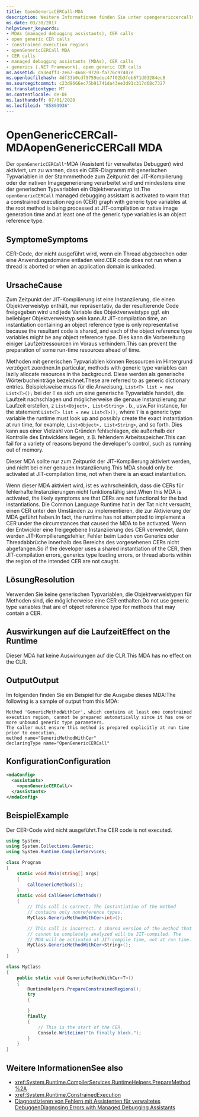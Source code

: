 ```yaml
---
title: OpenGenericCERCall-MDA
description: Weitere Informationen finden Sie unter opengenericcercallverwalteter debugassistent, der aktiviert werden kann, wenn der CER-Code nicht ausgeführt wird, wenn ein Thread abgebrochen oder eine Anwendungsdomäne entladen wird.
ms.date: 03/30/2017
helpviewer_keywords:
- MDAs (managed debugging assistants), CER calls
- open generic CER calls
- constrained execution regions
- openGenericCERCall MDA
- CER calls
- managed debugging assistants (MDAs), CER calls
- generics [.NET Framework], open generic CER calls
ms.assetid: da3e4ff3-2e67-4668-9720-fa776c97407e
ms.openlocfilehash: 4df33b0cdf9759edec47f02b3feb671d03284ec8
ms.sourcegitcommit: c23d9666ec75b91741da43ee3d91c317d68c7327
ms.translationtype: MT
ms.contentlocale: de-DE
ms.lasthandoff: 07/01/2020
ms.locfileid: "85803936"
---
```

# <a name="opengenericcercall-mda"></a><span data-ttu-id="bc1da-103">OpenGenericCERCall-MDA</span><span class="sxs-lookup"><span data-stu-id="bc1da-103">openGenericCERCall MDA</span></span>

<span data-ttu-id="bc1da-104">Der `openGenericCERCall`-MDA (Assistent für verwaltetes Debuggen) wird aktiviert, um zu warnen, dass ein CER-Diagramm mit generischen Typvariablen in der Stammmethode zum Zeitpunkt der JIT-Kompilierung oder der nativen Imagegenerierung verarbeitet wird und mindestens eine der generischen Typvariablen ein Objektverweistyp ist.</span><span class="sxs-lookup"><span data-stu-id="bc1da-104">The `openGenericCERCall` managed debugging assistant is activated to warn that a constrained execution region (CER) graph with generic type variables at the root method is being processed at JIT-compilation or native image generation time and at least one of the generic type variables is an object reference type.</span></span>

## <a name="symptoms"></a><span data-ttu-id="bc1da-105">Symptome</span><span class="sxs-lookup"><span data-stu-id="bc1da-105">Symptoms</span></span>

<span data-ttu-id="bc1da-106">CER-Code, der nicht ausgeführt wird, wenn ein Thread abgebrochen oder eine Anwendungsdomäne entladen wird.</span><span class="sxs-lookup"><span data-stu-id="bc1da-106">CER code does not run when a thread is aborted or when an application domain is unloaded.</span></span>

## <a name="cause"></a><span data-ttu-id="bc1da-107">Ursache</span><span class="sxs-lookup"><span data-stu-id="bc1da-107">Cause</span></span>

<span data-ttu-id="bc1da-108">Zum Zeitpunkt der JIT-Kompilierung ist eine Instanziierung, die einen Objektverweistyp enthält, nur repräsentativ, da der resultierende Code freigegeben wird und jede Variable des Objektverweistyps ggf. ein beliebiger Objektverweistyp sein kann.</span><span class="sxs-lookup"><span data-stu-id="bc1da-108">At JIT-compilation time, an instantiation containing an object reference type is only representative because the resultant code is shared, and each of the object reference type variables might be any object reference type.</span></span> <span data-ttu-id="bc1da-109">Dies kann die Vorbereitung einiger Laufzeitressourcen im Voraus verhindern.</span><span class="sxs-lookup"><span data-stu-id="bc1da-109">This can prevent the preparation of some run-time resources ahead of time.</span></span>

<span data-ttu-id="bc1da-110">Methoden mit generischen Typvariablen können Ressourcen im Hintergrund verzögert zuordnen.</span><span class="sxs-lookup"><span data-stu-id="bc1da-110">In particular, methods with generic type variables can lazily allocate resources in the background.</span></span> <span data-ttu-id="bc1da-111">Diese werden als generische Wörterbucheinträge bezeichnet.</span><span class="sxs-lookup"><span data-stu-id="bc1da-111">These are referred to as generic dictionary entries.</span></span> <span data-ttu-id="bc1da-112">Beispielsweise muss für die Anweisung, `List<T> list = new List<T>();` bei der `T` es sich um eine generische Typvariable handelt, die Laufzeit nachschlagen und möglicherweise die genaue Instanziierung zur Laufzeit erstellen, z `List<Object>, List<String>` . b., usw.</span><span class="sxs-lookup"><span data-stu-id="bc1da-112">For instance, for the statement `List<T> list = new List<T>();` where `T` is a generic type variable the runtime must look up and possibly create the exact instantiation at run time, for example, `List<Object>, List<String>`, and so forth.</span></span> <span data-ttu-id="bc1da-113">Dies kann aus einer Vielzahl von Gründen fehlschlagen, die außerhalb der Kontrolle des Entwicklers liegen, z.B. fehlendem Arbeitsspeicher.</span><span class="sxs-lookup"><span data-stu-id="bc1da-113">This can fail for a variety of reasons beyond the developer's control, such as running out of memory.</span></span>

<span data-ttu-id="bc1da-114">Dieser MDA sollte nur zum Zeitpunkt der JIT-Kompilierung aktiviert werden, und nicht bei einer genauen Instanziierung.</span><span class="sxs-lookup"><span data-stu-id="bc1da-114">This MDA should only be activated at JIT-compilation time, not when there is an exact instantiation.</span></span>

<span data-ttu-id="bc1da-115">Wenn dieser MDA aktiviert wird, ist es wahrscheinlich, dass die CERs für fehlerhafte Instanziierungen nicht funktionsfähig sind.</span><span class="sxs-lookup"><span data-stu-id="bc1da-115">When this MDA is activated, the likely symptoms are that CERs are not functional for the bad instantiations.</span></span> <span data-ttu-id="bc1da-116">Die Common Language Runtime hat in der Tat nicht versucht, einen CER unter den Umständen zu implementieren, die zur Aktivierung der MDA geführt haben.</span><span class="sxs-lookup"><span data-stu-id="bc1da-116">In fact, the runtime has not attempted to implement a CER under the circumstances that caused the MDA to be activated.</span></span> <span data-ttu-id="bc1da-117">Wenn der Entwickler eine freigegebene Instanziierung des CER verwendet, dann werden JIT-Kompilierungsfehler, Fehler beim Laden von Generics oder Threadabbrüche innerhalb des Bereichs des vorgesehenen CERs nicht abgefangen.</span><span class="sxs-lookup"><span data-stu-id="bc1da-117">So if the developer uses a shared instantiation of the CER, then JIT-compilation errors, generics type loading errors, or thread aborts within the region of the intended CER are not caught.</span></span>

## <a name="resolution"></a><span data-ttu-id="bc1da-118">Lösung</span><span class="sxs-lookup"><span data-stu-id="bc1da-118">Resolution</span></span>

<span data-ttu-id="bc1da-119">Verwenden Sie keine generischen Typvariablen, die Objektverweistypen für Methoden sind, die möglicherweise eine CER enthalten.</span><span class="sxs-lookup"><span data-stu-id="bc1da-119">Do not use generic type variables that are of object reference type for methods that may contain a CER.</span></span>

## <a name="effect-on-the-runtime"></a><span data-ttu-id="bc1da-120">Auswirkungen auf die Laufzeit</span><span class="sxs-lookup"><span data-stu-id="bc1da-120">Effect on the Runtime</span></span>

<span data-ttu-id="bc1da-121">Dieser MDA hat keine Auswirkungen auf die CLR.</span><span class="sxs-lookup"><span data-stu-id="bc1da-121">This MDA has no effect on the CLR.</span></span>

## <a name="output"></a><span data-ttu-id="bc1da-122">Output</span><span class="sxs-lookup"><span data-stu-id="bc1da-122">Output</span></span>

<span data-ttu-id="bc1da-123">Im folgenden finden Sie ein Beispiel für die Ausgabe dieses MDA:</span><span class="sxs-lookup"><span data-stu-id="bc1da-123">The following is a sample of output from this MDA:</span></span>
  
 ```output
 Method 'GenericMethodWithCer', which contains at least one constrained execution region, cannot be prepared automatically since it has one or more unbound generic type parameters.
 The caller must ensure this method is prepared explicitly at run time prior to execution.
 method name="GenericMethodWithCer"
 declaringType name="OpenGenericCERCall"
 ```

## <a name="configuration"></a><span data-ttu-id="bc1da-124">Konfiguration</span><span class="sxs-lookup"><span data-stu-id="bc1da-124">Configuration</span></span>

```xml
<mdaConfig>
  <assistants>
    <openGenericCERCall/>
  </assistants>
</mdaConfig>
```  

## <a name="example"></a><span data-ttu-id="bc1da-125">Beispiel</span><span class="sxs-lookup"><span data-stu-id="bc1da-125">Example</span></span>

<span data-ttu-id="bc1da-126">Der CER-Code wird nicht ausgeführt.</span><span class="sxs-lookup"><span data-stu-id="bc1da-126">The CER code is not executed.</span></span>

```csharp
using System;
using System.Collections.Generic;
using System.Runtime.CompilerServices;

class Program
{
    static void Main(string[] args)
    {
        CallGenericMethods();
    }
    static void CallGenericMethods()
    {
        // This call is correct. The instantiation of the method
        // contains only nonreference types.
        MyClass.GenericMethodWithCer<int>();

        // This call is incorrect. A shared version of the method that
        // cannot be completely analyzed will be JIT-compiled. The
        // MDA will be activated at JIT-compile time, not at run time.
        MyClass.GenericMethodWithCer<String>();
    }
}

class MyClass
{
    public static void GenericMethodWithCer<T>()
    {
        RuntimeHelpers.PrepareConstrainedRegions();
        try
        {

        }
        finally
        {
            // This is the start of the CER.
            Console.WriteLine("In finally block.");
        }
    }
}
```

## <a name="see-also"></a><span data-ttu-id="bc1da-127">Weitere Informationen</span><span class="sxs-lookup"><span data-stu-id="bc1da-127">See also</span></span>

- <xref:System.Runtime.CompilerServices.RuntimeHelpers.PrepareMethod%2A>
- <xref:System.Runtime.ConstrainedExecution>
- [<span data-ttu-id="bc1da-128">Diagnostizieren von Fehlern mit Assistenten für verwaltetes Debuggen</span><span class="sxs-lookup"><span data-stu-id="bc1da-128">Diagnosing Errors with Managed Debugging Assistants</span></span>](diagnosing-errors-with-managed-debugging-assistants.md)
